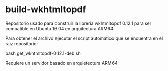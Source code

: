 # build-wkhtmltopdf
Repositorio usado para construir la libreria wkhtmltopdf 0.12.1 para ser compatible en Ubuntu 16.04 en arquitectura ARM64

Para obtener el archivo ejecutar el script automatico que se encuentra en el raiz repositorio:

bash get_wkhtmltopdf-0.12.1-deb.sh

Requiere un servidor basado en arquietectura ARM64
